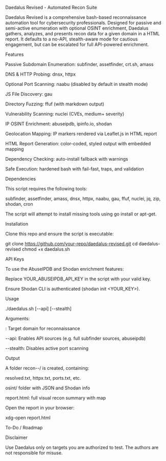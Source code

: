 Daedalus Revised - Automated Recon Suite

Daedalus Revised is a comprehensive bash-based reconnaissance automation tool for cybersecurity professionals. Designed for passive and semi-active enumeration with optional OSINT enrichment, Daedalus gathers, analyzes, and presents recon data for a given domain in a HTML report. It defaults to a no-API, stealth-aware mode for cautious engagement, but can be escalated for full API-powered enrichment.



Features



Passive Subdomain Enumeration: subfinder, assetfinder, crt.sh, amass

DNS & HTTP Probing: dnsx, httpx

Optional Port Scanning: naabu (disabled by default in stealth mode)

JS File Discovery: gau

Directory Fuzzing: ffuf (with markdown output)

Vulnerability Scanning: nuclei (CVEs, medium+ severity)

IP OSINT Enrichment: abuseipdb, ipinfo.io, shodan

Geolocation Mapping: IP markers rendered via Leaflet.js in HTML report

HTML Report Generation: color-coded, styled output with embedded mapping

Dependency Checking: auto-install fallback with warnings

Safe Execution: hardened bash with fail-fast, traps, and validation



Dependencies

This script requires the following tools:

subfinder, assetfinder, amass, dnsx, httpx, naabu, gau, ffuf, nuclei, jq, zip, shodan, cron

The script will attempt to install missing tools using go install or apt-get.



Installation

Clone this repo and ensure the script is executable:

git clone https://github.com/your-repo/daedalus-revised.git
cd daedalus-revised
chmod +x daedalus.sh



API Keys

To use the AbuseIPDB and Shodan enrichment features:

Replace YOUR_ABUSEIPDB_API_KEY in the script with your valid key.

Ensure Shodan CLI is authenticated (shodan init <YOUR_KEY>).



Usage

./daedalus.sh <domain> [--api] [--stealth]

Arguments:

<domain>: Target domain for reconnaissance

--api: Enables API sources (e.g. full subfinder sources, abuseipdb)

--stealth: Disables active port scanning



Output

A folder recon-<target>-<timestamp>/ is created, containing:

resolved.txt, httpx.txt, ports.txt, etc.

osint/ folder with JSON and Shodan info

report.html: full visual recon summary with map

Open the report in your browser:

xdg-open report.html



To-Do / Roadmap





Disclaimer

Use Daedalus only on targets you are authorized to test. The authors are not responsible for misuse.
